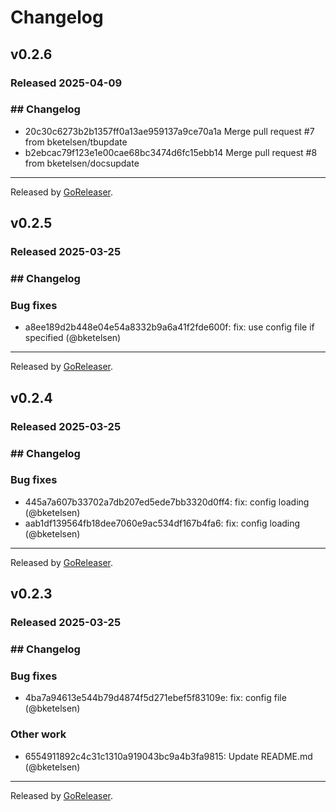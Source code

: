 # Changelog

## v0.2.6
### Released 2025-04-09
### ## Changelog
* 20c30c6273b2b1357ff0a13ae959137a9ce70a1a Merge pull request #7 from bketelsen/tbupdate
* b2ebcac79f123e1e00cae68bc3474d6fc15ebb14 Merge pull request #8 from bketelsen/docsupdate


---
Released by [GoReleaser](https://github.com/goreleaser/goreleaser).

## v0.2.5
### Released 2025-03-25
### ## Changelog
### Bug fixes
* a8ee189d2b448e04e54a8332b9a6a41f2fde600f: fix: use config file if specified (@bketelsen)


---
Released by [GoReleaser](https://github.com/goreleaser/goreleaser).

## v0.2.4
### Released 2025-03-25
### ## Changelog
### Bug fixes
* 445a7a607b33702a7db207ed5ede7bb3320d0ff4: fix: config loading (@bketelsen)
* aab1df139564fb18dee7060e9ac534df167b4fa6: fix: config loading (@bketelsen)


---
Released by [GoReleaser](https://github.com/goreleaser/goreleaser).

## v0.2.3
### Released 2025-03-25
### ## Changelog
### Bug fixes
* 4ba7a94613e544b79d4874f5d271ebef5f83109e: fix: config file (@bketelsen)
### Other work
* 6554911892c4c31c1310a919043bc9a4b3fa9815: Update README.md (@bketelsen)


---
Released by [GoReleaser](https://github.com/goreleaser/goreleaser).

